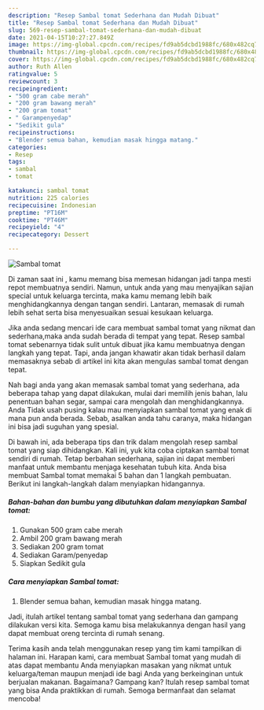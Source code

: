 ```yaml
---
description: "Resep Sambal tomat Sederhana dan Mudah Dibuat"
title: "Resep Sambal tomat Sederhana dan Mudah Dibuat"
slug: 569-resep-sambal-tomat-sederhana-dan-mudah-dibuat
date: 2021-04-15T10:27:27.849Z
image: https://img-global.cpcdn.com/recipes/fd9ab5dcbd1988fc/680x482cq70/sambal-tomat-foto-resep-utama.jpg
thumbnail: https://img-global.cpcdn.com/recipes/fd9ab5dcbd1988fc/680x482cq70/sambal-tomat-foto-resep-utama.jpg
cover: https://img-global.cpcdn.com/recipes/fd9ab5dcbd1988fc/680x482cq70/sambal-tomat-foto-resep-utama.jpg
author: Ruth Allen
ratingvalue: 5
reviewcount: 3
recipeingredient:
- "500 gram cabe merah"
- "200 gram bawang merah"
- "200 gram tomat"
- " Garampenyedap"
- "Sedikit gula"
recipeinstructions:
- "Blender semua bahan, kemudian masak hingga matang."
categories:
- Resep
tags:
- sambal
- tomat

katakunci: sambal tomat 
nutrition: 225 calories
recipecuisine: Indonesian
preptime: "PT16M"
cooktime: "PT46M"
recipeyield: "4"
recipecategory: Dessert

---
```



![Sambal tomat](https://img-global.cpcdn.com/recipes/fd9ab5dcbd1988fc/680x482cq70/sambal-tomat-foto-resep-utama.jpg)

Di zaman  saat ini , kamu memang bisa memesan hidangan jadi tanpa mesti repot membuatnya sendiri. Namun, untuk anda yang mau menyajikan sajian special untuk keluarga tercinta, maka kamu memang lebih baik menghidangkannya dengan tangan sendiri. Lantaran, memasak di rumah lebih sehat serta bisa menyesuaikan sesuai kesukaan keluarga.

Jika anda sedang mencari ide cara membuat sambal tomat yang nikmat dan sederhana,maka anda sudah berada di tempat yang tepat. Resep sambal tomat  sebenarnya tidak sulit untuk dibuat jika kamu membuatnya dengan langkah yang tepat. Tapi, anda jangan khawatir akan tidak berhasil dalam memasaknya 
sebab di artikel ini kita akan mengulas sambal tomat dengan tepat.  



Nah bagi anda yang akan memasak sambal tomat yang sederhana, ada beberapa tahap yang dapat dilakukan, mulai dari memilih jenis bahan, lalu penentuan bahan segar, sampai cara mengolah dan menghidangkannya. Anda Tidak usah pusing kalau mau menyiapkan sambal tomat yang enak di mana pun anda berada. Sebab, asalkan anda  tahu caranya, maka hidangan ini bisa jadi suguhan yang spesial.

Di bawah ini, ada beberapa tips dan trik dalam mengolah resep sambal tomat yang siap dihidangkan. Kali ini, yuk kita coba ciptakan sambal tomat sendiri di rumah. Tetap berbahan sederhana, sajian ini dapat memberi manfaat untuk membantu menjaga kesehatan tubuh kita. Anda bisa membuat Sambal tomat memakai 5 bahan dan 1 langkah pembuatan. Berikut ini langkah-langkah dalam menyiapkan hidangannya.

<!--inarticleads1-->

##### Bahan-bahan dan bumbu yang dibutuhkan dalam menyiapkan Sambal tomat:

1. Gunakan 500 gram cabe merah
1. Ambil 200 gram bawang merah
1. Sediakan 200 gram tomat
1. Sediakan  Garam/penyedap
1. Siapkan Sedikit gula




<!--inarticleads2-->

##### Cara menyiapkan Sambal tomat:

1. Blender semua bahan, kemudian masak hingga matang.




Jadi, itulah artikel tentang  sambal tomat  yang sederhana dan gampang dilakukan versi kita. Semoga kamu bisa melakukannya dengan hasil yang dapat membuat oreng tercinta di rumah senang. 

Terima kasih anda telah menggunakan resep yang tim kami tampilkan di halaman ini. Harapan kami, cara membuat  Sambal tomat yang mudah di atas dapat membantu Anda menyiapkan masakan yang nikmat untuk keluarga/teman maupun menjadi ide bagi Anda yang berkeinginan untuk berjualan makanan. Bagaimana? Gampang kan? Itulah resep sambal tomat yang bisa Anda praktikkan di rumah. Semoga bermanfaat dan selamat mencoba!

